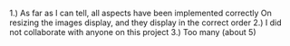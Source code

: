 1.)  As far as I can tell, all aspects have been implemented correctly
  On resizing the images display, and they display in the correct order
2.) I did not collaborate with anyone on this project
3.) Too many (about 5)
